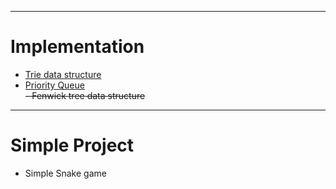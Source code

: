 -------
# Implementation
  - [Trie data structure](Implementation/PriorityQueue.js)<br>
  - [Priority Queue](Implementation/Trie.js)<br>
  ~~- Fenwick tree data structure~~
-------
# Simple Project
  - Simple Snake game
  

